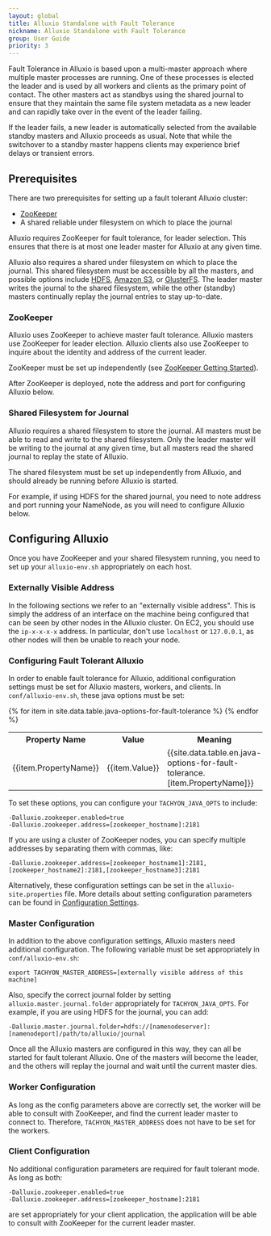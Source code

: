 ```yaml
---
layout: global
title: Alluxio Standalone with Fault Tolerance
nickname: Alluxio Standalone with Fault Tolerance
group: User Guide
priority: 3
---
```


Fault Tolerance in Alluxio is based upon a multi-master approach where multiple master processes
are running. One of these processes is elected the leader and is used by all workers and clients as the
primary point of contact. The other masters act as standbys using the shared journal to ensure that
they maintain the same file system metadata as a new leader and can rapidly take over in the event
of the leader failing.

If the leader fails, a new leader is automatically selected from the available standby masters and
Alluxio proceeds as usual. Note that while the switchover to a standby master happens clients may
experience brief delays or transient errors.

## Prerequisites

There are two prerequisites for setting up a fault tolerant Alluxio cluster:

* [ZooKeeper](http://zookeeper.apache.org/)
* A shared reliable under filesystem on which to place the journal

Alluxio requires ZooKeeper for fault tolerance, for leader selection. This ensures that there is at
most one leader master for Alluxio at any given time.

Alluxio also requires a shared under filesystem on which to place the journal. This shared
filesystem must be accessible by all the masters, and possible options include
[HDFS](Configuring-Alluxio-with-HDFS.html), [Amazon S3](Configuring-Alluxio-with-S3.html), or
[GlusterFS](Configuring-Alluxio-with-GlusterFS.html). The leader master writes the journal to the
shared filesystem, while the other (standby) masters continually replay the journal entries to stay
up-to-date.

### ZooKeeper

Alluxio uses ZooKeeper to achieve master fault tolerance. Alluxio masters use ZooKeeper for leader
election. Alluxio clients also use ZooKeeper to inquire about the identity and address of the
current leader.

ZooKeeper must be set up independently
(see [ZooKeeper Getting Started](http://zookeeper.apache.org/doc/r3.4.5/zookeeperStarted.html)).

After ZooKeeper is deployed, note the address and port for configuring Alluxio below.

### Shared Filesystem for Journal

Alluxio requires a shared filesystem to store the journal. All masters must be able to read and
write to the shared filesystem. Only the leader master will be writing to the journal at any given
time, but all masters read the shared journal to replay the state of Alluxio.

The shared filesystem must be set up independently from Alluxio, and should already be running
before Alluxio is started.

For example, if using HDFS for the shared journal, you need to note address and port running your
NameNode, as you will need to configure Alluxio below.

## Configuring Alluxio

Once you have ZooKeeper and your shared filesystem running, you need to set up your `alluxio-env.sh`
appropriately on each host.

### Externally Visible Address

In the following sections we refer to an "externally visible address". This is simply the address of
an interface on the machine being configured that can be seen by other nodes in the Alluxio cluster.
On EC2, you should use the `ip-x-x-x-x` address. In particular, don't use `localhost` or `127.0.0.1`, as
other nodes will then be unable to reach your node.

### Configuring Fault Tolerant Alluxio

In order to enable fault tolerance for Alluxio, additional configuration settings must be set for
Alluxio masters, workers, and clients. In `conf/alluxio-env.sh`, these java options must be set:

<table class="table">
<tr><th>Property Name</th><th>Value</th><th>Meaning</th></tr>
{% for item in site.data.table.java-options-for-fault-tolerance %}
<tr>
  <td>{{item.PropertyName}}</td>
  <td>{{item.Value}}</td>
  <td>{{site.data.table.en.java-options-for-fault-tolerance.[item.PropertyName]}}</td>
</tr>
{% endfor %}
</table>

To set these options, you can configure your `TACHYON_JAVA_OPTS` to include:

    -Dalluxio.zookeeper.enabled=true
    -Dalluxio.zookeeper.address=[zookeeper_hostname]:2181

If you are using a cluster of ZooKeeper nodes, you can specify multiple addresses by separating them
with commas, like:

    -Dalluxio.zookeeper.address=[zookeeper_hostname1]:2181,[zookeeper_hostname2]:2181,[zookeeper_hostname3]:2181

Alternatively, these configuration settings can be set in the `alluxio-site.properties` file. More
details about setting configuration parameters can be found in
[Configuration Settings](Configuration-Settings.html).

### Master Configuration

In addition to the above configuration settings, Alluxio masters need additional configuration. The
following variable must be set appropriately in `conf/alluxio-env.sh`:

    export TACHYON_MASTER_ADDRESS=[externally visible address of this machine]

Also, specify the correct journal folder by setting `alluxio.master.journal.folder` appropriately
for `TACHYON_JAVA_OPTS`. For example, if you are using HDFS for the journal, you can add:

    -Dalluxio.master.journal.folder=hdfs://[namenodeserver]:[namenodeport]/path/to/alluxio/journal

Once all the Alluxio masters are configured in this way, they can all be started for fault tolerant
Alluxio. One of the masters will become the leader, and the others will replay the journal and wait
until the current master dies.

### Worker Configuration

As long as the config parameters above are correctly set, the worker will be able to consult with
ZooKeeper, and find the current leader master to connect to. Therefore, `TACHYON_MASTER_ADDRESS`
does not have to be set for the workers.

### Client Configuration

No additional configuration parameters are required for fault tolerant mode. As long as both:

    -Dalluxio.zookeeper.enabled=true
    -Dalluxio.zookeeper.address=[zookeeper_hostname]:2181

are set appropriately for your client application, the application will be able to consult with
ZooKeeper for the current leader master.
